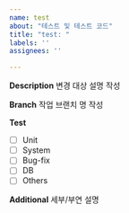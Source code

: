 ```yaml
---
name: test
about: "테스트 및 테스트 코드"
title: "test: "
labels: ''
assignees: ''

---
```


**Description**
변경 대상 설명 작성

**Branch**
작업 브랜치 명 작성

**Test**
- [ ] Unit
- [ ] System
- [ ] Bug-fix
- [ ] DB
- [ ] Others

**Additional**
세부/부연 설명
